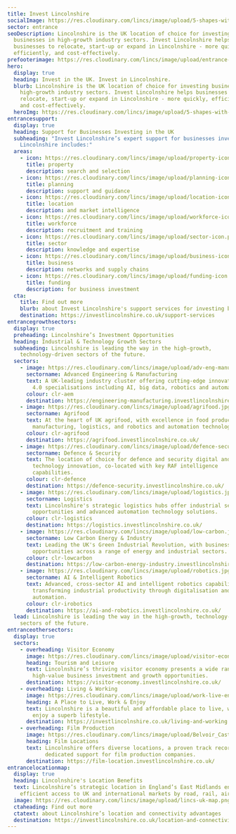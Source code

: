 ```yaml
---
title: Invest Lincolnshire
socialImage: https://res.cloudinary.com/lincs/image/upload/5-shapes-with-grad.png
sector: entrance
seoDescription: Lincolnshire is the UK location of choice for investing
  businesses in high-growth industry sectors. Invest Lincolnshire helps
  businesses to relocate, start-up or expand in Lincolnshire - more quickly,
  efficiently, and cost-effectively.
prefooterimage: https://res.cloudinary.com/lincs/image/upload/entrance-pre-footer-graphic.png
hero:
  display: true
  heading: Invest in the UK. Invest in Lincolnshire.
  blurb: Lincolnshire is the UK location of choice for investing businesses in
    high-growth industry sectors. Invest Lincolnshire helps businesses to
    relocate, start-up or expand in Lincolnshire - more quickly, efficiently,
    and cost-effectively.
  heroImg: https://res.cloudinary.com/lincs/image/upload/5-shapes-with-grad.png
entrancesupport:
  display: true
  heading: Support for Businesses Investing in the UK
  subheading: "Invest Lincolnshire’s expert support for businesses investing in
    Lincolnshire includes:"
  areas:
    - icon: https://res.cloudinary.com/lincs/image/upload/property-icon.png
      title: property
      description: search and selection
    - icon: https://res.cloudinary.com/lincs/image/upload/planning-icon.png
      title: planning
      description: support and guidance
    - icon: https://res.cloudinary.com/lincs/image/upload/location-icon.png
      title: location
      description: and market intelligence
    - icon: https://res.cloudinary.com/lincs/image/upload/workforce-icon.png
      title: workforce
      description: recruitment and training
    - icon: https://res.cloudinary.com/lincs/image/upload/sector-icon.png
      title: sector
      description: knowledge and expertise
    - icon: https://res.cloudinary.com/lincs/image/upload/business-icon.png
      title: business
      description: networks and supply chains
    - icon: https://res.cloudinary.com/lincs/image/upload/funding-icon.png
      title: funding
      description: for business investment
  cta:
    title: Find out more
    blurb: about Invest Lincolnshire's support services for investing businesses
    destination: https://investlincolnshire.co.uk/support-services
entrancegrowthsectors:
  display: true
  preheading: Lincolnshire’s Investment Opportunities
  heading: Industrial & Technology Growth Sectors
  subheading: Lincolnshire is leading the way in the high-growth,
    technology-driven sectors of the future.
  sectors:
    - image: https://res.cloudinary.com/lincs/image/upload/adv-eng-manu.jpg
      sectorname: Advanced Engineering & Manufacturing
      text: A UK-leading industry cluster offering cutting-edge innovation in Industry
        4.0 specialisations including AI, big data, robotics and automation.
      colour: clr-aem
      destination: https://engineering-manufacturing.investlincolnshire.co.uk/
    - image: https://res.cloudinary.com/lincs/image/upload/agrifood.jpg
      sectorname: Agrifood
      text: At the heart of UK agrifood, with excellence in food production,
        manufacturing, logistics, and robotics and automation technologies.
      colour: clr-agrifood
      destination: https://agrifood.investlincolnshire.co.uk/
    - image: https://res.cloudinary.com/lincs/image/upload/defence-security.jpg
      sectorname: Defence & Security
      text: The location of choice for defence and security digital and information
        technology innovation, co-located with key RAF intelligence
        capabilities.
      colour: clr-defence
      destination: https://defence-security.investlincolnshire.co.uk/
    - image: https://res.cloudinary.com/lincs/image/upload/logistics.jpg
      sectorname: Logistics
      text: Lincolnshire's strategic logistics hubs offer industrial sector growth
        opportunities and advanced automation technology solutions.
      colour: clr-logistics
      destination: https://logistics.investlincolnshire.co.uk/
    - image: https://res.cloudinary.com/lincs/image/upload/low-carbon.jpg
      sectorname: Low Carbon Energy & Industry
      text: Leading the UK's Green Industrial Revolution, with business growth
        opportunities across a range of energy and industrial sectors.
      colour: clr-lowcarbon
      destination: https://low-carbon-energy-industry.investlincolnshire.co.uk/
    - image: https://res.cloudinary.com/lincs/image/upload/robotics.jpg
      sectorname: AI & Intelligent Robotics
      text: Advanced, cross-sector AI and intelligent robotics capabilities,
        transforming industrial productivity through digitalisation and
        automation.
      colour: clr-irobotics
      destination: https://ai-and-robotics.investlincolnshire.co.uk/
  lead: Lincolnshire is leading the way in the high-growth, technology-driven
    sectors of the future.
entranceothersectors:
  display: true
  sectors:
    - overheading: Visitor Economy
      image: https://res.cloudinary.com/lincs/image/upload/visitor-economy.jpg
      heading: Tourism and Leisure
      text: Lincolnshire’s thriving visitor economy presents a wide range of
        high-value business investment and growth opportunities.
      destination: https://visitor-economy.investlincolnshire.co.uk/
    - overheading: Living & Working
      image: https://res.cloudinary.com/lincs/image/upload/work-live-enjoy.jpg
      heading: A Place to Live, Work & Enjoy
      text: Lincolnshire is a beautiful and affordable place to live, work, learn and
        enjoy a superb lifestyle.
      destination: https://investlincolnshire.co.uk/living-and-working
    - overheading: Film Production
      image: https://res.cloudinary.com/lincs/image/upload/Belvoir_Castle_Festival_of_the_Horse_8.jpg
      heading: Film Locations 
      text: Lincolnshire offers diverse locations, a proven track record and 
            dedicated support for film production companies.
      destination: https://film-location.investlincolnshire.co.uk/     
entrancelocationmap:
  display: true
  heading: Lincolnshire's Location Benefits
  text: Lincolnshire’s strategic location in England’s East Midlands enables fast,
    efficient access to UK and international markets by road, rail, air and sea.
  image: https://res.cloudinary.com/lincs/image/upload/lincs-uk-map.png
  ctaheading: Find out more
  ctatext: about Lincolnshire’s location and connectivity advantages
  destination: https://investlincolnshire.co.uk/location-and-connectivity
---
```

